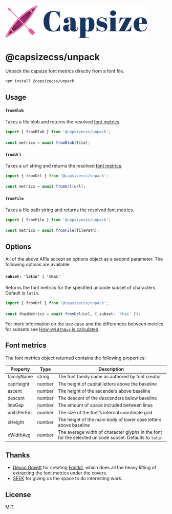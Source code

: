 <img src="https://raw.githubusercontent.com/seek-oss/capsize/HEAD/images/capsize-header.png" alt="Capsize" title="Capsize" width="443px" />
<br/>

# @capsizecss/unpack

Unpack the capsize font metrics directly from a font file.

```bash
npm install @capsizecss/unpack
```

## Usage

#### `fromBlob`

Takes a file blob and returns the resolved [font metrics](#font-metrics).

```ts
import { fromBlob } from '@capsizecss/unpack';

const metrics = await fromBlob(file);
```

#### `fromUrl`

Takes a url string and returns the resolved [font metrics](#font-metrics).

```ts
import { fromUrl } from '@capsizecss/unpack';

const metrics = await fromUrl(url);
```

#### `fromFile`

Takes a file path string and returns the resolved [font metrics](#font-metrics).

```ts
import { fromFile } from '@capsizecss/unpack';

const metrics = await fromFile(filePath);
```

## Options

All of the above APIs accept an options object as a second parameter.
The following options are available:

#### `subset: 'latin' | 'thai'`

Returns the font metrics for the specified unicode subset of characters. Default is `latin`.

```ts
import { fromUrl } from '@capsizecss/unpack';

const thaiMetrics = await fromUrl(url, { subset: 'thai' });
```

For more information on the use case and the differences between metrics for subsets see [How `xWidthAvg` is calculated].

[how `xwidthavg` is calculated]: ../metrics/README.md#how-xwidthavg-is-calculated

## Font metrics

The font metrics object returned contains the following properties:

| Property   | Type   | Description                                                                                            |
| ---------- | ------ | ------------------------------------------------------------------------------------------------------ |
| familyName | string | The font family name as authored by font creator                                                       |
| capHeight  | number | The height of capital letters above the baseline                                                       |
| ascent     | number | The height of the ascenders above baseline                                                             |
| descent    | number | The descent of the descenders below baseline                                                           |
| lineGap    | number | The amount of space included between lines                                                             |
| unitsPerEm | number | The size of the font’s internal coordinate grid                                                        |
| xHeight    | number | The height of the main body of lower case letters above baseline                                       |
| xWidthAvg  | number | The average width of character glyphs in the font for the selected unicode subset. Defaults to `latin` |

## Thanks

- [Devon Govett](https://github.com/devongovett) for creating [Fontkit](https://github.com/foliojs/fontkit), which does all the heavy lifting of extracting the font metrics under the covers.
- [SEEK](https://www.seek.com.au) for giving us the space to do interesting work.

## License

MIT.
